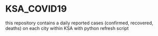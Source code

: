 # KSA_COVID19
this repository contains a daily reported cases (confirmed, recovered, deaths) on each city within KSA with python refresh script 
